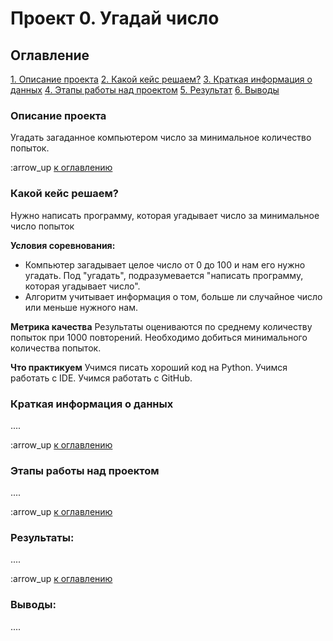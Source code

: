 # Проект 0. Угадай число

## Оглавление
[1. Описание проекта](https://github.com/AlAnKazarin/sf_data_science/tree/main/task_8/README.md#Описание-проекта)
[2. Какой кейс решаем?](https://github.com/AlAnKazarin/sf_data_science/tree/main/task_8/README.md#Какой-кейс-решаем)
[3. Краткая информация о данных](https://github.com/AlAnKazarin/sf_data_science/tree/main/task_8/README.md#Краткая-информация-о-данных)
[4. Этапы работы над проектом](https://github.com/AlAnKazarin/sf_data_science/tree/main/task_8/README.md#Этапы-работы-над-проектом)
[5. Результат](https://github.com/AlAnKazarin/sf_data_science/tree/main/task_8/README.md#Результат)
[6. Выводы](https://github.com/AlAnKazarin/sf_data_science/tree/main/task_8/README.md#Выводы)

### Описание проекта
Угадать загаданное компьютером число за минимальное количество попыток.

:arrow_up [к оглавлению](https://github.com/AlAnKazarin/sf_data_science/tree/main/task_8/README.md#Оглавление)


### Какой кейс решаем?
Нужно написать программу, которая угадывает число за минимальное число попыток

**Условия соревнования:**
- Компьютер загадывает целое число от 0 до 100 и нам его нужно угадать. Под "угадать", подразумевается "написать программу, которая угадывает число".
- Алгоритм учитывает информация о том, больше ли случайное число или меньше нужного нам.

**Метрика качества**
Результаты оцениваются по среднему количеству попыток при 1000 повторений. Необходимо добиться минимального количества попыток.

**Что практикуем**
Учимся писать хороший код на Python.
Учимся работать с IDE.
Учимся работать с GitHub.


### Краткая информация о данных
....

:arrow_up [к оглавлению](https://github.com/AlAnKazarin/sf_data_science/tree/main/task_8/README.md#Оглавление)


### Этапы работы над проектом
....

:arrow_up [к оглавлению](https://github.com/AlAnKazarin/sf_data_science/tree/main/task_8/README.md#Оглавление)


### Результаты:
....

:arrow_up [к оглавлению](https://github.com/AlAnKazarin/sf_data_science/tree/main/task_8/README.md#Оглавление)


### Выводы:
....
